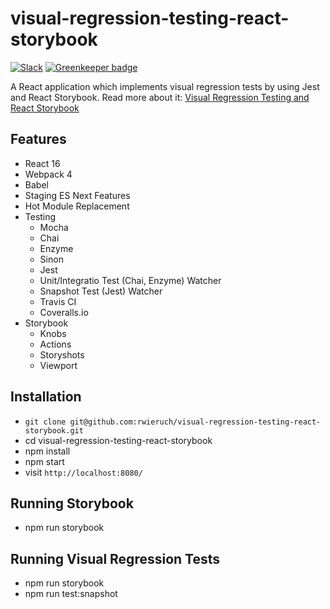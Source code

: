 # visual-regression-testing-react-storybook

[![Slack](https://slack-the-road-to-learn-react.wieruch.com/badge.svg)](https://slack-the-road-to-learn-react.wieruch.com/) [![Greenkeeper badge](https://badges.greenkeeper.io/rwieruch/visual-regression-testing-react-storybook.svg)](https://greenkeeper.io/)

A React application which implements visual regression tests by using Jest and React Storybook. Read more about it: [Visual Regression Testing and React Storybook](https://www.robinwieruch.de/visual-regression-testing-react-storybook/)

## Features

* React 16
* Webpack 4
* Babel
* Staging ES Next Features
* Hot Module Replacement
* Testing
  * Mocha
  * Chai
  * Enzyme
  * Sinon
  * Jest
  * Unit/Integratio Test (Chai, Enzyme) Watcher
  * Snapshot Test (Jest) Watcher
  * Travis CI
  * Coveralls.io
* Storybook
  * Knobs
  * Actions
  * Storyshots
  * Viewport

## Installation

* `git clone git@github.com:rwieruch/visual-regression-testing-react-storybook.git`
* cd visual-regression-testing-react-storybook
* npm install
* npm start
* visit `http://localhost:8080/`

## Running Storybook

* npm run storybook

## Running Visual Regression Tests

* npm run storybook
* npm run test:snapshot
